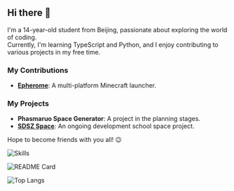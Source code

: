 ## Hi there 👋

I'm a 14-year-old student from Beijing, passionate about exploring the world of coding.  
Currently, I'm learning TypeScript and Python, and I enjoy contributing to various projects in my free time.  

### My Contributions
- **[Epherome](https://github.com/ResetPower/Epherome)**: A multi-platform Minecraft launcher.

### My Projects
- **Phasmaruo Space Generator**: A project in the planning stages.
- **[SDSZ Space](https://github.com/Wynn-Zeng/SDSZSpace-Web)**: An ongoing development school space project.

Hope to become friends with you all! 😉

![Skills](https://skillicons.dev/icons?i=cloudflare,github,cs,html,js,ts,css,py,go,md,bash,git,linux,nginx,vim,vscode,tauri,jquery,nodejs,react)

![README Card](https://github-readme-stats.vercel.app/api?username=Wynn-Zeng&theme=dracula&show_icons=true)

![Top Langs](https://github-readme-stats.vercel.app/api/top-langs/?username=Wynn-Zeng&theme=dark)
